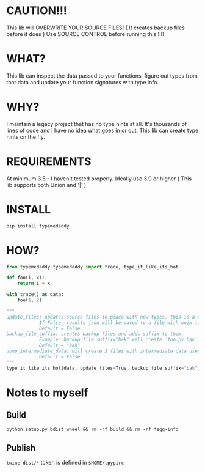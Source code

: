 # CAUTION!!!
This lib will OVERWRITE YOUR SOURCE FILES! ( It creates backup files before it does )
Use SOURCE CONTROL before running this !!!!

# WHAT?
This lib can inspect the data passed to your functions, figure out types from that data and update your function signatures with type info.

# WHY?
I maintain a legacy project that has no type hints at all. 
It's thousands of lines of code and I have no idea what goes in or out.
This lib can create type hints on the fly.

# REQUIREMENTS
At minimum 3.5 - I haven't tested properly.
Ideally use 3.9 or higher ( This lib supports both Union and '|' )

# INSTALL
```bash
pip install typemedaddy
```

# HOW?
```python
from typemedaddy.typemedaddy import trace, type_it_like_its_hot

def foo(i, x):
    return i + x

with trace() as data:
    foo(1, 2)

"""
update_files: updates source files in place with new types, this is a destructive action! 
            If False, results json will be saved to a file with unix timestamp. 
            Default = False.
backup_file_suffix: creates backup files and adds suffix to them.
            Example: backup_file_suffix="bak" will create `foo.py.bak`. 
            Default = "bak"
dump_intermediate_data: will create 3 files with intermediate data used to derive final results. 
            Default = False
"""
type_it_like_its_hot(data, update_files=True, backup_file_suffix="bak", dump_intermediate_data=False)
```

# Notes to myself
## Build
`python setup.py bdist_wheel && rm -rf build && rm -rf *egg-info`
## Publish
`twine dist/*`
token is defined in `$HOME/.pypirc`
